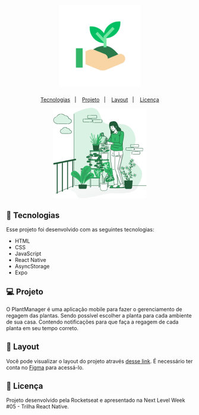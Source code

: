 <h1 align="center">
  <img alt="PlantManager" title="PlantManager" src="assets/icon.png" width="220px" />
</h1>

<p align="center">
  <a href="#-tecnologias">Tecnologias</a>&nbsp;&nbsp;&nbsp;|&nbsp;&nbsp;&nbsp;
  <a href="#-projeto">Projeto</a>&nbsp;&nbsp;&nbsp;|&nbsp;&nbsp;&nbsp;
  <a href="#-layout">Layout</a>&nbsp;&nbsp;&nbsp;|&nbsp;&nbsp;&nbsp;
  <a href="#memo-licença">Licença</a>
</p>

<p align="center">
  <img alt="PlantManager" src="src/assets/watering.png" width="50%">
</p>

## 🚀 Tecnologias

Esse projeto foi desenvolvido com as seguintes tecnologias:

- HTML
- CSS
- JavaScript
- React Native
- AsyncStorage
- Expo

## 💻 Projeto

O PlantManager é uma aplicação mobile para fazer o gerenciamento de regagem das plantas. Sendo possível escolher a planta para cada ambiente de sua casa. Contendo notificações para que faça a regagem de cada planta em seu tempo correto.

## 🔖 Layout

Você pode visualizar o layout do projeto através [desse link](https://www.figma.com/file/IhQRtrOZdu3TrvkPYREzOy/PlantManager/duplicate?node-id=0%3A1). É necessário ter conta no [Figma](https://figma.com) para acessá-lo.


## :memo: Licença

Projeto desenvolvido pela Rocketseat e apresentado na Next Level Week #05 - Trilha React Native.
